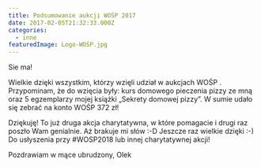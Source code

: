 ```yaml
---
title: Podsumowanie aukcji WOŚP 2017
date: 2017-02-05T21:32:33.000Z
categories: 
  - inne
featuredImage: Logo-WOŚP.jpg
---
```


Sie ma!

Wielkie dzięki wszystkim, którzy wzięli udział w aukcjach WOŚP . Przypominam, że do wzięcia były: kurs domowego pieczenia pizzy ze mną oraz 5 egzemplarzy mojej książki „Sekrety domowej pizzy”. W sumie udało się zebrać na konto WOŚP 372 zł!

Dziękuję! To już druga akcja charytatywna, w które pomagacie i drugi raz poszło Wam genialnie. Aż brakuje mi słów :-D Jeszcze raz wielkie dzięki :-) Do usłyszenia przy #WOSP2018 lub innej charytatywnej akcji!

Pozdrawiam w mące ubrudzony, Olek
